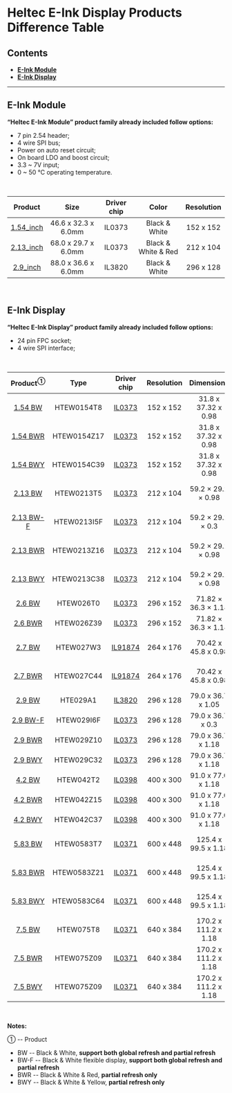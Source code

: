 # Heltec E-Ink Display Products Difference Table

## Contents

- **[E-Ink Module](#E-Ink-Module)**
- **[E-Ink Display](#E-Ink-Display)**

------

## E-Ink Module

**“Heltec E-Ink Module” product family already included follow options:**

- 7 pin 2.54 header;
- 4 wire SPI bus;
- Power on auto reset circuit;
- On board LDO and boost circuit;
- 3.3 ~ 7V input;
- 0 ~ 50 ℃ operating temperature.

&nbsp;

|                      Product                       |        Size         | Driver chip |        Color        | Resolution |
| :------------------------------------------------: | :-----------------: | :---------: | :-----------------: | :--------: |
| [1.54_inch](https://heltec.org/project/154-e-ink/) | 46.6 x 32.3 x 6.0mm |   IL0373    |    Black & White    | 152 x 152  |
| [2.13_inch](https://heltec.org/project/213-e-ink/) | 68.0 x 29.7 x 6.0mm |   IL0373    | Black & White & Red | 212 x 104  |
| [2.9_inch](https://heltec.org/project/290-e-ink/)  | 88.0 x 36.6 x 6.0mm |   IL3820    |    Black & White    | 296 x 128  |

&nbsp;

## E-Ink Display

**“Heltec E-Ink Display” product family already included follow options:**

- 24 pin FPC socket;
- 4 wire SPI interface;

&nbsp;

|                Product<sup>①</sup>                 |    Type     |                         Driver chip                          | Resolution |      Dimensions      | Display area  |
| :------------------------------------------------: | :---------: | :----------------------------------------------------------: | :--------: | :------------------: | :-----------: |
|  [1.54 BW](https://heltec.org/project/154-e-ink/)  | HTEW0154T8  | [IL0373](https://docs.heltec.cn/download/e-ink/260/2.60b&w/IL0373.pdf) | 152 x 152  | 31.8 x 37.32 x 0.98  | 27.51 x 27.51 |
| [1.54 BWR](https://heltec.org/project/154-e-ink/)  | HTEW0154Z17 | [IL0373](https://docs.heltec.cn/download/e-ink/260/2.60b&w/IL0373.pdf) | 152 x 152  | 31.8 x 37.32 x 0.98  | 27.51 x 27.51 |
| [1.54 BWY](https://heltec.org/project/154-e-ink/)  | HTEW0154C39 | [IL0373](https://docs.heltec.cn/download/e-ink/260/2.60b&w/IL0373.pdf) | 152 x 152  | 31.8 x 37.32 x 0.98  | 27.51 x 27.51 |
|  [2.13 BW](https://heltec.org/project/213-e-ink/)  | HTEW0213T5  | [IL0373](https://docs.heltec.cn/download/e-ink/260/2.60b&w/IL0373.pdf) | 212 x 104  |  59.2 × 29.2 × 0.98  | 48.55 × 23.71 |
| [2.13 BW-F](https://heltec.org/project/213-e-ink/) | HTEW0213I5F | [IL0373](https://docs.heltec.cn/download/e-ink/260/2.60b&w/IL0373.pdf) | 212 x 104  |  59.2 × 29.2 × 0.3   | 48.55 × 23.71 |
| [2.13 BWR](https://heltec.org/project/213-e-ink/)  | HTEW0213Z16 | [IL0373](https://docs.heltec.cn/download/e-ink/260/2.60b&w/IL0373.pdf) | 212 x 104  |  59.2 × 29.2 × 0.98  | 48.55 × 23.71 |
| [2.13 BWY](https://heltec.org/project/213-e-ink/)  | HTEW0213C38 | [IL0373](https://docs.heltec.cn/download/e-ink/260/2.60b&w/IL0373.pdf) | 212 x 104  |  59.2 × 29.2 × 0.98  | 48.55 × 23.71 |
|   [2.6 BW](https://heltec.org/project/26-e-ink/)   |  HTEW026T0  | [IL0373](https://docs.heltec.cn/download/e-ink/260/2.60b&w/IL0373.pdf) | 296 x 152  | 71.82 × 36.3 × 1.18  | 66.09 x 30.7  |
|  [2.6 BWR](https://heltec.org/project/26-e-ink/)   | HTEW026Z39  | [IL0373](https://docs.heltec.cn/download/e-ink/260/2.60b&w/IL0373.pdf) | 296 x 152  | 71.82 × 36.3 × 1.18  | 66.09 x 30.7  |
|   [2.7 BW](https://heltec.org/project/27-e-ink/)   |  HTEW027W3  | [IL91874](https://docs.heltec.cn/download/e-ink/270/2.70b&w/IL91874_V3.0.pdf) | 264 x 176  | 70.42 x 45.8 x 0.98  | 57.29 x 38.19 |
|  [2.7 BWR](https://heltec.org/project/27-e-ink/)   | HTEW027C44  | [IL91874](https://docs.heltec.cn/download/e-ink/270/2.70b&w/IL91874_V3.0.pdf) | 264 x 176  | 70.42 x 45.8 x 0.98  | 57.29 x 38.19 |
|  [2.9 BW](https://heltec.org/project/290-e-ink/)   |  HTE029A1   | [IL3820](https://docs.heltec.cn/download/e-ink/290/2.90b&w/IL3820.pdf) | 296 x 128  |  79.0 x 36.7 x 1.05  | 66.85 x 29.1  |
| [2.9 BW-F](https://heltec.org/project/290-e-ink/)  | HTEW029I6F  | [IL0373](https://docs.heltec.cn/download/e-ink/260/2.60b&w/IL0373.pdf) | 296 x 128  |  79.0 x 36.7 x 0.3   | 66.9 x 29.06  |
|  [2.9 BWR](https://heltec.org/project/290-e-ink/)  | HTEW029Z10  | [IL0373](https://docs.heltec.cn/download/e-ink/260/2.60b&w/IL0373.pdf) | 296 x 128  |  79.0 x 36.7 x 1.18  | 66.9 x 29.06  |
|  [2.9 BWY](https://heltec.org/project/290-e-ink/)  | HTEW029C32  | [IL0373](https://docs.heltec.cn/download/e-ink/260/2.60b&w/IL0373.pdf) | 296 x 128  |  79.0 x 36.7 x 1.18  | 66.9 x 29.06  |
|   [4.2 BW](https://heltec.org/project/42-e-ink/)   |  HTEW042T2  | [IL0398](https://docs.heltec.cn/download/e-ink/420/4.20b&w/IL0398.pdf) | 400 x 300  |  91.0 x 77.0 x 1.18  |  84.8 x 63.6  |
|  [4.2 BWR](https://heltec.org/project/42-e-ink/)   | HTEW042Z15  | [IL0398](https://docs.heltec.cn/download/e-ink/420/4.20b&w/IL0398.pdf) | 400 x 300  |  91.0 x 77.0 x 1.18  |  84.8 x 63.6  |
|  [4.2 BWY](https://heltec.org/project/42-e-ink/)   | HTEW042C37  | [IL0398](https://docs.heltec.cn/download/e-ink/420/4.20b&w/IL0398.pdf) | 400 x 300  |  91.0 x 77.0 x 1.18  |  84.8 x 63.6  |
|  [5.83 BW](https://heltec.org/project/583-e-ink/)  | HTEW0583T7  | [IL0371](https://docs.heltec.cn/download/e-ink/750/7.50b&w/IL0371.pdf) | 600 x 448  | 125.4 x 99.5 x 1.18  | 118.8 x 88.26 |
| [5.83 BWR](https://heltec.org/project/583-e-ink/)  | HTEW0583Z21 | [IL0371](https://docs.heltec.cn/download/e-ink/750/7.50b&w/IL0371.pdf) | 600 x 448  | 125.4 x 99.5 x 1.18  | 118.8 x 88.26 |
| [5.83 BWY](https://heltec.org/project/583-e-ink/)  | HTEW0583C64 | [IL0371](https://docs.heltec.cn/download/e-ink/750/7.50b&w/IL0371.pdf) | 600 x 448  | 125.4 x 99.5 x 1.18  | 118.8 x 88.26 |
|   [7.5 BW](https://heltec.org/project/75-e-ink/)   |  HTEW075T8  | [IL0371](https://docs.heltec.cn/download/e-ink/750/7.50b&w/IL0371.pdf) | 640 x 384  | 170.2 x 111.2 x 1.18 | 163.2 x 97.92 |
|  [7.5 BWR](https://heltec.org/project/75-e-ink/)   | HTEW075Z09  | [IL0371](https://docs.heltec.cn/download/e-ink/750/7.50b&w/IL0371.pdf) | 640 x 384  | 170.2 x 111.2 x 1.18 | 163.2 x 97.92 |
|  [7.5 BWY](https://heltec.org/project/75-e-ink/)   | HTEW075Z09  | [IL0371](https://docs.heltec.cn/download/e-ink/750/7.50b&w/IL0371.pdf) | 640 x 384  | 170.2 x 111.2 x 1.18 | 163.2 x 97.92 |

&nbsp;

**Notes:**

① -- Product
- BW    -- Black & White, **support both global refresh and partial refresh**
- BW-F -- Black & White flexible display, **support both global refresh and partial refresh**
- BWR  -- Black & White & Red, **partial refresh only**
- BWY   -- Black & White & Yellow, **partial refresh only**

